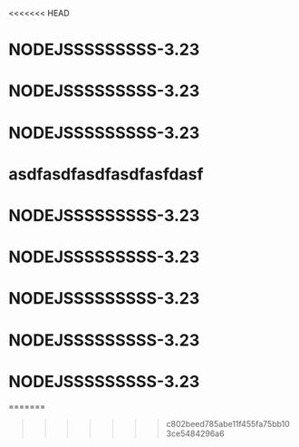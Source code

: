<<<<<<< HEAD
# NODEJSSSSSSSSS-3.23
# NODEJSSSSSSSSS-3.23
# NODEJSSSSSSSSS-3.23
# asdfasdfasdfasdfasfdasf
# NODEJSSSSSSSSS-3.23
# NODEJSSSSSSSSS-3.23
# NODEJSSSSSSSSS-3.23
# NODEJSSSSSSSSS-3.23
# NODEJSSSSSSSSS-3.23
=======

>>>>>>> c802beed785abe11f455fa75bb103ce5484296a6
